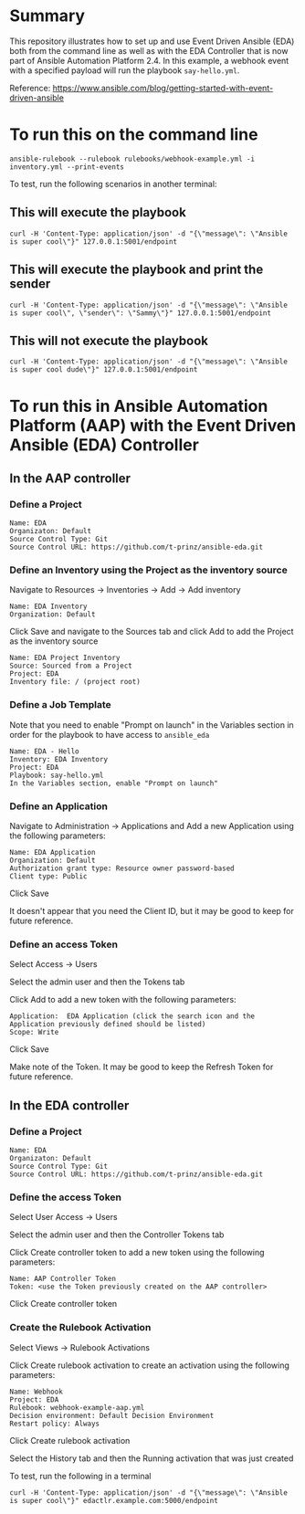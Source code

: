 # Summary

This repository illustrates how to set up and use Event Driven Ansible (EDA) both from the command line as well as with the EDA Controller that is now part of Ansible Automation Platform 2.4.  In this example, a webhook event with a specified payload will run the playbook `say-hello.yml`.

Reference: https://www.ansible.com/blog/getting-started-with-event-driven-ansible

# To run this on the command line

`ansible-rulebook --rulebook rulebooks/webhook-example.yml -i inventory.yml --print-events`

To test, run the following scenarios in another terminal:

## This will execute the playbook

`curl -H 'Content-Type: application/json' -d "{\"message\": \"Ansible is super cool\"}" 127.0.0.1:5001/endpoint`

## This will execute the playbook and print the sender

`curl -H 'Content-Type: application/json' -d "{\"message\": \"Ansible is super cool\", \"sender\": \"Sammy\"}" 127.0.0.1:5001/endpoint`

## This will not execute the playbook

`curl -H 'Content-Type: application/json' -d "{\"message\": \"Ansible is super cool dude\"}" 127.0.0.1:5001/endpoint`

# To run this in Ansible Automation Platform (AAP) with the Event Driven Ansible (EDA) Controller

## In the AAP controller

### Define a Project

```
Name: EDA
Organizaton: Default
Source Control Type: Git
Source Control URL: https://github.com/t-prinz/ansible-eda.git
```

### Define an Inventory using the Project as the inventory source

Navigate to Resources -> Inventories -> Add -> Add inventory

```
Name: EDA Inventory
Organization: Default
```

Click Save and navigate to the Sources tab and click Add to add the Project as the inventory source

```
Name: EDA Project Inventory
Source: Sourced from a Project
Project: EDA
Inventory file: / (project root)
```

### Define a Job Template

Note that you need to enable "Prompt on launch" in the Variables section in order for the playbook to have access to `ansible_eda`

```
Name: EDA - Hello
Inventory: EDA Inventory
Project: EDA
Playbook: say-hello.yml
In the Variables section, enable "Prompt on launch"
```

### Define an Application

Navigate to Administration -> Applications and Add a new Application using the following parameters:

```
Name: EDA Application
Organization: Default
Authorization grant type: Resource owner password-based
Client type: Public
```

Click Save

It doesn't appear that you need the Client ID, but it may be good to keep for future reference.

### Define an access Token

Select Access -> Users 

Select the admin user and then the Tokens tab

Click Add to add a new token with the following parameters:

```
Application:  EDA Application (click the search icon and the Application previously defined should be listed)
Scope: Write
```

Click Save

Make note of the Token.  It may be good to keep the Refresh Token for future reference.

## In the EDA controller

### Define a Project

```
Name: EDA
Organizaton: Default
Source Control Type: Git
Source Control URL: https://github.com/t-prinz/ansible-eda.git
```

### Define the access Token

Select User Access -> Users

Select the admin user and then the Controller Tokens tab

Click Create controller token to add a new token using the following parameters:

```
Name: AAP Controller Token
Token: <use the Token previously created on the AAP controller>
```

Click Create controller token

### Create the Rulebook Activation

Select Views -> Rulebook Activations

Click Create rulebook activation to create an activation using the following parameters:

```
Name: Webhook
Project: EDA
Rulebook: webhook-example-aap.yml
Decision environment: Default Decision Environment
Restart policy: Always
```

Click Create rulebook activation

Select the History tab and then the Running activation that was just created

To test, run the following in a terminal

`curl -H 'Content-Type: application/json' -d "{\"message\": \"Ansible is super cool\"}" edactlr.example.com:5000/endpoint`
